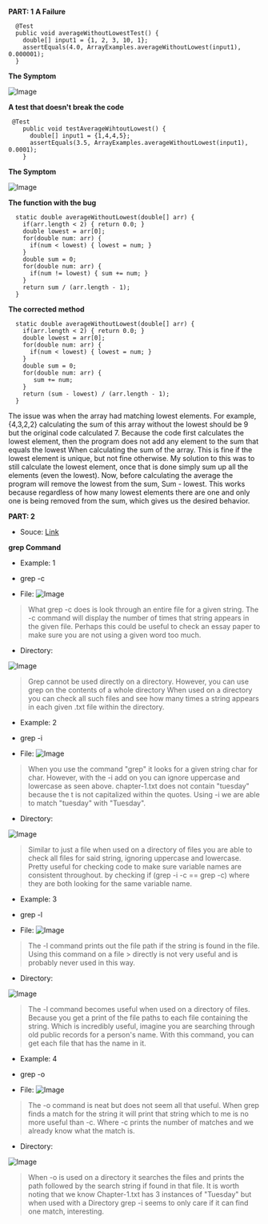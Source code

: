**PART: 1**
**A Failure**
```
  @Test
  public void averageWithoutLowestTest() {
    double[] input1 = {1, 2, 3, 10, 1};
    assertEquals(4.0, ArrayExamples.averageWithoutLowest(input1), 0.000001);
  }
```

**The Symptom**

![Image](Lab2_Add_Code_1.png)

**A test that doesn't break the code**

```
 @Test
    public void testAverageWihtoutLowest() {
      double[] input1 = {1,4,4,5};
      assertEquals(3.5, ArrayExamples.averageWithoutLowest(input1), 0.0001);
    }
```

**The Symptom**

![Image](Lab2_Add_Code_1.png)



**The function with the bug**

```
  static double averageWithoutLowest(double[] arr) {
    if(arr.length < 2) { return 0.0; }
    double lowest = arr[0];
    for(double num: arr) {
      if(num < lowest) { lowest = num; }
    }
    double sum = 0;
    for(double num: arr) {
      if(num != lowest) { sum += num; }
    }
    return sum / (arr.length - 1);
  }

```

**The corrected method**
```
  static double averageWithoutLowest(double[] arr) {
    if(arr.length < 2) { return 0.0; }
    double lowest = arr[0];
    for(double num: arr) {
      if(num < lowest) { lowest = num; }
    }
    double sum = 0;
    for(double num: arr) {
       sum += num; 
    }
    return (sum - lowest) / (arr.length - 1);
  }
```

The issue was when the array had matching lowest elements. For example, {4,3,2,2} calculating the sum of this array without the lowest should be 9 but the original code calculated 7. Because the code first calculates the lowest element, then the program does not add any element to the sum that equals the lowest When calculating the sum of the array. This is fine if the lowest element is unique, but not fine otherwise. My solution to this was to still calculate the lowest element, once that is done simply sum up all the elements (even the lowest). Now, before calculating the average the program will remove the lowest from the sum, Sum - lowest. This works because regardless of how many lowest elements there are one and only one is being removed from the sum, which gives us the desired behavior.

**PART: 2**
* Souce: 
[Link](https://www.geeksforgeeks.org/grep-command-in-unixlinux/#)

**grep Command**

* Example: 1

* grep -c

* File:
![Image](grep_c_file.png)

> What grep -c does is look through an entire file for a given string. The -c command will display the
> number of times that string appears in the given file. Perhaps this could be useful to check an essay
> paper to make sure you are not using a given word too much.

* Directory:

![Image](grep_c_direct.png)

> Grep cannot be used directly on a directory. However, you can use grep on the contents of a whole
> directory When used on a directory you can check all such files and see how many times a string appears
> in each given .txt file within the directory.

* Example: 2

* grep -i

* File:
![Image](grep_i_file.png)

> When you use the command "grep" it looks for a given string char for char. However, with the -i add on
> you can ignore uppercase and lowercase as seen above. chapter-1.txt does not contain "tuesday"
> because the t is not capitalized within the quotes. Using -i we are able to match "tuesday" with
> "Tuesday".


* Directory:

![Image](grep_i_direct.png) 

> Similar to just a file when used on a directory of files you are able to check all files for said
> string, ignoring uppercase and lowercase. Pretty useful for checking code to make sure variable names
> are consistent throughout. by checking if (grep -i -c == grep -c) where they are both looking for the
> same variable name.

* Example: 3

* grep -l

* File:
![Image](grep_l_file.png) 

> The -l command prints out the file path if the string is found in the file. Using this command on a file > directly is not very useful and is probably never used in this way.

* Directory:

![Image](grep_l_direct.png)

>  The -l command becomes useful when used on a directory of files. Because you get a print of the file
>  paths to each file containing the string. Which is incredibly useful, imagine you are searching through
>  old public records for a person's name. With this command, you can get each file that has the name in
>  it.

* Example: 4

* grep -o

* File:
![Image](grep_o_file.png) 

> The -o command is neat but does not seem all that useful. When grep finds a match for the string it will
> print that string which to me is no more useful than -c. Where -c prints the number of matches and we
> already know what the match is.

* Directory:

![Image](grep_o_direct.png) 

> When -o is used on a directory it searches the files and prints the path followed by the search string if found in that file. It is worth noting that we know Chapter-1.txt has 3 instances of "Tuesday" but when used with a Directory grep -i seems to only care if it can find one match, interesting.


